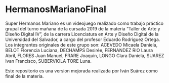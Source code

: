 # HermanosMarianoFinal

Super Hermanos Mariano es un videojuego realizado como trabajo práctico grupal del turno mañana de la cursada 2019 de la materia “Taller de Arte y Diseño Digital IV”, de la carrera Licenciatura en Arte y Diseño Digital de la Universidad del Salvador, a cargo del profesor Eduardo Rodríguez Ortega. Los integrantes originales de este grupo son: ACEVEDO Micaela Daniela, BELOT Florencia Luciana, DECHAMPS Desirée, FERNANDEZ RIO Laura Abril, FLORES Juan Manuel, FRARE Joaquin, LONGO Clara Daniela, SUAREZ Ivan Francisco, SUBERVIOLA TORE Luna.

Este repositorio es una version mejorada realizada por Iván Suárez como final de la materia.

